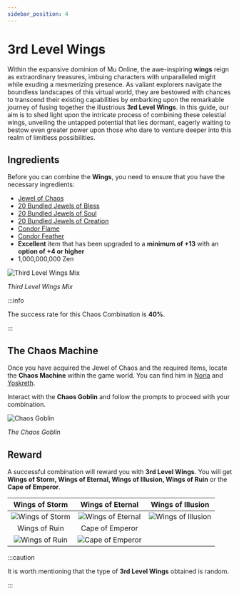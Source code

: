 ```yaml
---
sidebar_position: 4
---
```


# 3rd Level Wings

Within the expansive dominion of Mu Online, the awe-inspiring **wings** reign as extraordinary treasures, imbuing characters with unparalleled might while exuding a mesmerizing presence. As valiant explorers navigate the boundless landscapes of this virtual world, they are bestowed with chances to transcend their existing capabilities by embarking upon the remarkable journey of fusing together the illustrious **3rd Level Wings**. In this guide, our aim is to shed light upon the intricate process of combining these celestial wings, unveiling the untapped potential that lies dormant, eagerly waiting to bestow even greater power upon those who dare to venture deeper into this realm of limitless possibilities.

## Ingredients

Before you can combine the **Wings**, you need to ensure that you have the necessary ingredients:

- [Jewel of Chaos](/items/jewels/regular-jewels/jewel-of-chaos)
- [20 Bundled Jewels of Bless](/items/jewels/regular-jewels/jewel-of-bless)
- [20 Bundled Jewels of Soul](/items/jewels/regular-jewels/jewel-of-soul)
- [20 Bundled Jewels of Creation](/items/jewels/regular-jewels/jewel-of-creation)
- [Condor Flame](/items/condor-flame)
- [Condor Feather](/crafting/wings/condor-feather)
- **Excellent** item that has been upgraded to a **minimum of +13** with an **option of +4 or higher**
- 1,000,000,000 Zen

![Third Level Wings Mix](/img/crafting/third-level-wings.png)

_Third Level Wings Mix_

:::info

The success rate for this Chaos Combination is **40%**.

:::

## The Chaos Machine

Once you have acquired the Jewel of Chaos and the required items, locate the **Chaos Machine** within the game world. You can find him in [Noria](/maps/noria) and [Yoskreth](/maps/yoskreth).

Interact with the **Chaos Goblin** and follow the prompts to proceed with your combination.

![Chaos Goblin](/img/crafting/chaos-goblin.png)

_The Chaos Goblin_

## Reward

A successful combination will reward you with **3rd Level Wings**. You will get **Wings of Storm, Wings of Eternal, Wings of Illusion, Wings of Ruin** or the **Cape of Emperor**.

|                     Wings of Storm                     |                      Wings of Eternal                      |                      Wings of Illusion                       |
| :----------------------------------------------------: | :--------------------------------------------------------: | :----------------------------------------------------------: |
| ![Wings of Storm](/img/items/wings/wings-of-storm.png) | ![Wings of Eternal](/img/items/wings/wings-of-eternal.png) | ![Wings of Illusion](/img/items/wings/wings-of-illusion.png) |
|                     Wings of Ruin                      |                      Cape of Emperor                       |
|  ![Wings of Ruin](/img/items/wings/wings-of-ruin.png)  |  ![Cape of Emperor](/img/items/wings/cape-of-emperor.png)  |

:::caution

It is worth mentioning that the type of **3rd Level Wings** obtained is random.

:::
